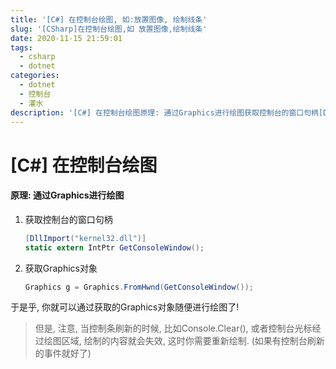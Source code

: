 ```yaml
---
title: '[C#] 在控制台绘图, 如:放置图像, 绘制线条'
slug: '[CSharp]在控制台绘图,如 放置图像,绘制线条'
date: 2020-11-15 21:59:01
tags:
  - csharp
  - dotnet
categories:
  - dotnet
  - 控制台
  - 灌水
description: '[C#] 在控制台绘图原理: 通过Graphics进行绘图获取控制台的窗口句柄[DllImport("kernel32.dll")]static extern IntPtr GetConsoleWindow();获取Graphics对象Graphics g = Graphics.FromHwnd(GetConsoleWindow());于是乎, 你就可以通过获取的Graphics对象随便进行绘图了!但是, 注意, 当控制条刷新的时候, 比如Console.Clear(), 或者控制'
---
```


# [C#] 在控制台绘图

#### 原理: 通过Graphics进行绘图

1. 获取控制台的窗口句柄
    ```csharp
    [DllImport("kernel32.dll")]
    static extern IntPtr GetConsoleWindow();
    ```
2. 获取Graphics对象
    ```csharp
    Graphics g = Graphics.FromHwnd(GetConsoleWindow());
    ```

于是乎, 你就可以通过获取的Graphics对象随便进行绘图了!

> 但是, 注意, 当控制条刷新的时候, 比如Console.Clear(), 或者控制台光标经过绘图区域, 绘制的内容就会失效, 这时你需要重新绘制. (如果有控制台刷新的事件就好了)
